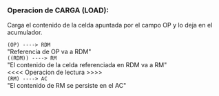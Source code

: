 ### Operacion de CARGA (LOAD):
Carga el contenido de la celda apuntada por el campo OP y lo deja en el acumulador.

```(OP) ----> RDM```<br>
"Referencia de OP va a RDM"<br>
```((RDM)) ----> RM```<br>
"El contenido de la celda referenciada en RDM va a RM"<br>
<<<< Operacion de lectura >>>><br>
```(RM) ----> AC```<br>
"El contenido de RM se persiste en el AC"<br>
